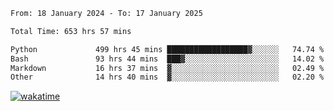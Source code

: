 <!--START_SECTION:waka-->

```txt
From: 18 January 2024 - To: 17 January 2025

Total Time: 653 hrs 57 mins

Python             499 hrs 45 mins ██████████████████▓░░░░░░   74.74 %
Bash               93 hrs 44 mins  ███▓░░░░░░░░░░░░░░░░░░░░░   14.02 %
Markdown           16 hrs 37 mins  ▓░░░░░░░░░░░░░░░░░░░░░░░░   02.49 %
Other              14 hrs 40 mins  ▓░░░░░░░░░░░░░░░░░░░░░░░░   02.20 %
```

<!--END_SECTION:waka-->
[![wakatime](https://wakatime.com/badge/user/5f89a63a-5294-4958-ad30-2b3455e63f2a.svg)](https://wakatime.com/@5f89a63a-5294-4958-ad30-2b3455e63f2a)
